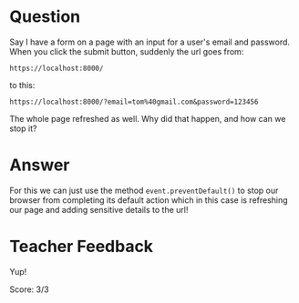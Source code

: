 # Question

Say I have a form on a page with an input for a user's email and password. When you click the submit button, suddenly the url goes from:

```plaintext
https://localhost:8000/
```

to this:

```plaintext
https://localhost:8000/?email=tom%40gmail.com&password=123456
```

The whole page refreshed as well. Why did that happen, and how can we stop it?

# Answer

For this we can just use the method
`event.preventDefault()` to stop our browser from completing its default action which in this case is refreshing our page and adding sensitive details to the url!

# Teacher Feedback

Yup!

Score: 3/3